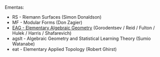 Ementas:

- RS	- Riemann Surfaces (Simon Donaldson)
- MF	- Modular Forms (Don Zagier)
- [EAG	- Elementary Algebraic Geometry](eag.md) (Gorodentsev / Reid / Fulton / Hulek / Harris / Shafarevich)
- agslt	- Algebraic Geometry and Statistical Learning Theory (Sumio Watanabe)
- eat	- Elementary Applied Topology (Robert Ghirst)

